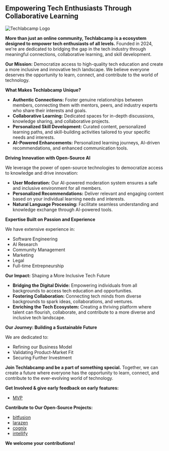 ## Empowering Tech Enthusiasts Through Collaborative Learning

![Techlabcamp Logo](https://techlabcamp.ai/upload/images/logo/zeYQ-dashboard-techlabcamp-logo.png)

**More than just an online community, Techlabcamp is a ecosystem designed to empower tech enthusiasts of all levels.** Founded in 2024, we're are dedicated to bridging the gap in the tech industry through meaningful connections, collaborative learning, and skill development.

**Our Mission:** Democratize access to high-quality tech education and create a more inclusive and innovative tech landscape. We believe everyone deserves the opportunity to learn, connect, and contribute to the world of technology.

**What Makes Techlabcamp Unique?**

* **Authentic Connections:**  Foster genuine relationships between members, connecting them with mentors, peers, and industry experts who share their interests and goals.
* **Collaborative Learning:** Dedicated spaces for in-depth discussions, knowledge sharing, and collaborative projects.
* **Personalized Skill Development:** Curated content, personalized learning paths, and skill-building activities tailored to your specific needs and interests.
* **AI-Powered Enhancements:** Personalized learning journeys, AI-driven recommendations, and enhanced communication tools.

**Driving Innovation with Open-Source AI**

We leverage the power of open-source technologies to democratize access to knowledge and drive innovation:

* **User Moderation:** Our AI-powered moderation system ensures a safe and inclusive environment for all members.
* **Personalized Recommendations:** Deliver relevant and engaging content based on your individual learning needs and interests.
* **Natural Language Processing:** Facilitate seamless understanding and knowledge exchange through AI-powered tools.

**Expertise Built on Passion and Experience**

We have extensive experience in:

* Software Engineering
* AI Research
* Community Management
* Marketing
* Legal
* Full-time Entrepneurship

**Our Impact:** Shaping a More Inclusive Tech Future

* **Bridging the Digital Divide:** Empowering individuals from all backgrounds to access tech education and opportunities.
* **Fostering Collaboration:** Connecting tech minds from diverse backgrounds to spark ideas, collaborations, and ventures.
* **Enriching the Tech Ecosystem:** Creating a thriving platform where talent can flourish, collaborate, and contribute to a more diverse and inclusive tech landscape.

**Our Journey: Building a Sustainable Future**

We are dedicated to:

* Refining our Business Model
* Validating Product-Market Fit
* Securing Further Investment

**Join Techlabcamp and be a part of something special.** Together, we can create a future where everyone has the opportunity to learn, connect, and contribute to the ever-evolving world of technology.

**Get Involved & give early feedback on early features:**

* [MVP](https://techlabcamp.ai/)

**Contribute to Our Open-Source Projects:**

* [bitfusion](https://github.com/binarybrainiacs/bitfusion)
* [larazen](https://github.com/binarybrainiacs/larazen)
* [cognix](https://github.com/binarybrainiacs/cognix)
* [intellify](https://github.com/binarybrainiacs/intellify)

**We welcome your contributions!**
